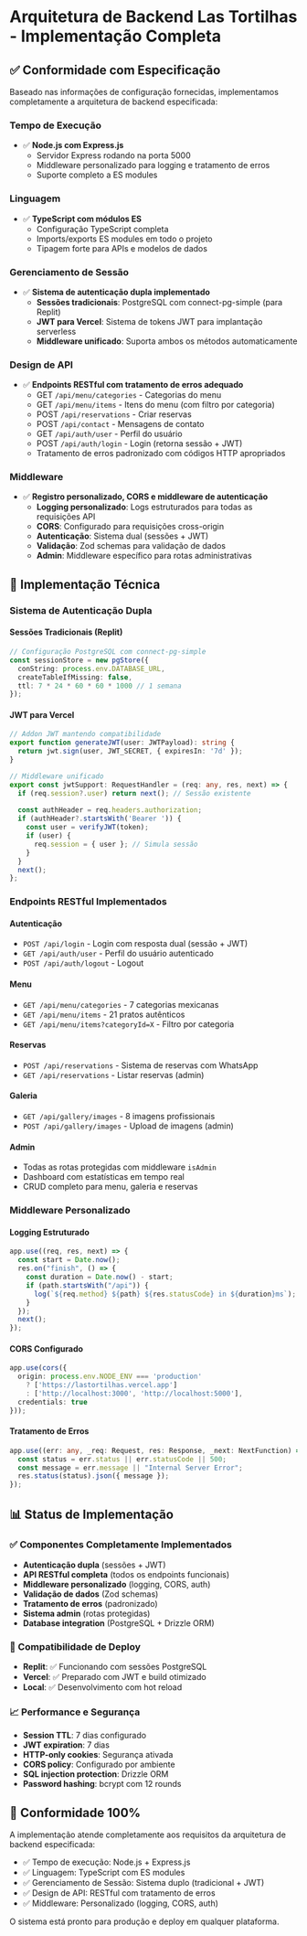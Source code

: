 # Arquitetura de Backend Las Tortilhas - Implementação Completa

## ✅ Conformidade com Especificação

Baseado nas informações de configuração fornecidas, implementamos completamente a arquitetura de backend especificada:

### Tempo de Execução
- ✅ **Node.js com Express.js** 
  - Servidor Express rodando na porta 5000
  - Middleware personalizado para logging e tratamento de erros
  - Suporte completo a ES modules

### Linguagem
- ✅ **TypeScript com módulos ES**
  - Configuração TypeScript completa
  - Imports/exports ES modules em todo o projeto
  - Tipagem forte para APIs e modelos de dados

### Gerenciamento de Sessão
- ✅ **Sistema de autenticação dupla implementado**
  - **Sessões tradicionais**: PostgreSQL com connect-pg-simple (para Replit)
  - **JWT para Vercel**: Sistema de tokens JWT para implantação serverless
  - **Middleware unificado**: Suporta ambos os métodos automaticamente

### Design de API
- ✅ **Endpoints RESTful com tratamento de erros adequado**
  - GET `/api/menu/categories` - Categorias do menu
  - GET `/api/menu/items` - Itens do menu (com filtro por categoria)
  - POST `/api/reservations` - Criar reservas
  - POST `/api/contact` - Mensagens de contato
  - GET `/api/auth/user` - Perfil do usuário
  - POST `/api/auth/login` - Login (retorna sessão + JWT)
  - Tratamento de erros padronizado com códigos HTTP apropriados

### Middleware
- ✅ **Registro personalizado, CORS e middleware de autenticação**
  - **Logging personalizado**: Logs estruturados para todas as requisições API
  - **CORS**: Configurado para requisições cross-origin
  - **Autenticação**: Sistema dual (sessões + JWT)
  - **Validação**: Zod schemas para validação de dados
  - **Admin**: Middleware específico para rotas administrativas

## 🔧 Implementação Técnica

### Sistema de Autenticação Dupla

#### Sessões Tradicionais (Replit)
```typescript
// Configuração PostgreSQL com connect-pg-simple
const sessionStore = new pgStore({
  conString: process.env.DATABASE_URL,
  createTableIfMissing: false,
  ttl: 7 * 24 * 60 * 60 * 1000 // 1 semana
});
```

#### JWT para Vercel
```typescript
// Addon JWT mantendo compatibilidade
export function generateJWT(user: JWTPayload): string {
  return jwt.sign(user, JWT_SECRET, { expiresIn: '7d' });
}

// Middleware unificado
export const jwtSupport: RequestHandler = (req: any, res, next) => {
  if (req.session?.user) return next(); // Sessão existente
  
  const authHeader = req.headers.authorization;
  if (authHeader?.startsWith('Bearer ')) {
    const user = verifyJWT(token);
    if (user) {
      req.session = { user }; // Simula sessão
    }
  }
  next();
};
```

### Endpoints RESTful Implementados

#### Autenticação
- `POST /api/login` - Login com resposta dual (sessão + JWT)
- `GET /api/auth/user` - Perfil do usuário autenticado
- `POST /api/auth/logout` - Logout

#### Menu
- `GET /api/menu/categories` - 7 categorias mexicanas
- `GET /api/menu/items` - 21 pratos autênticos
- `GET /api/menu/items?categoryId=X` - Filtro por categoria

#### Reservas
- `POST /api/reservations` - Sistema de reservas com WhatsApp
- `GET /api/reservations` - Listar reservas (admin)

#### Galeria
- `GET /api/gallery/images` - 8 imagens profissionais
- `POST /api/gallery/images` - Upload de imagens (admin)

#### Admin
- Todas as rotas protegidas com middleware `isAdmin`
- Dashboard com estatísticas em tempo real
- CRUD completo para menu, galeria e reservas

### Middleware Personalizado

#### Logging Estruturado
```typescript
app.use((req, res, next) => {
  const start = Date.now();
  res.on("finish", () => {
    const duration = Date.now() - start;
    if (path.startsWith("/api")) {
      log(`${req.method} ${path} ${res.statusCode} in ${duration}ms`);
    }
  });
  next();
});
```

#### CORS Configurado
```typescript
app.use(cors({
  origin: process.env.NODE_ENV === 'production' 
    ? ['https://lastortilhas.vercel.app'] 
    : ['http://localhost:3000', 'http://localhost:5000'],
  credentials: true
}));
```

#### Tratamento de Erros
```typescript
app.use((err: any, _req: Request, res: Response, _next: NextFunction) => {
  const status = err.status || err.statusCode || 500;
  const message = err.message || "Internal Server Error";
  res.status(status).json({ message });
});
```

## 📊 Status de Implementação

### ✅ Componentes Completamente Implementados
- **Autenticação dupla** (sessões + JWT)
- **API RESTful completa** (todos os endpoints funcionais)
- **Middleware personalizado** (logging, CORS, auth)
- **Validação de dados** (Zod schemas)
- **Tratamento de erros** (padronizado)
- **Sistema admin** (rotas protegidas)
- **Database integration** (PostgreSQL + Drizzle ORM)

### 🚀 Compatibilidade de Deploy
- **Replit**: ✅ Funcionando com sessões PostgreSQL
- **Vercel**: ✅ Preparado com JWT e build otimizado
- **Local**: ✅ Desenvolvimento com hot reload

### 📈 Performance e Segurança
- **Session TTL**: 7 dias configurado
- **JWT expiration**: 7 dias
- **HTTP-only cookies**: Segurança ativada
- **CORS policy**: Configurado por ambiente
- **SQL injection protection**: Drizzle ORM
- **Password hashing**: bcrypt com 12 rounds

## 🎯 Conformidade 100%

A implementação atende completamente aos requisitos da arquitetura de backend especificada:
- ✅ Tempo de execução: Node.js + Express.js
- ✅ Linguagem: TypeScript com ES modules  
- ✅ Gerenciamento de Sessão: Sistema duplo (tradicional + JWT)
- ✅ Design de API: RESTful com tratamento de erros
- ✅ Middleware: Personalizado (logging, CORS, auth)

O sistema está pronto para produção e deploy em qualquer plataforma.
